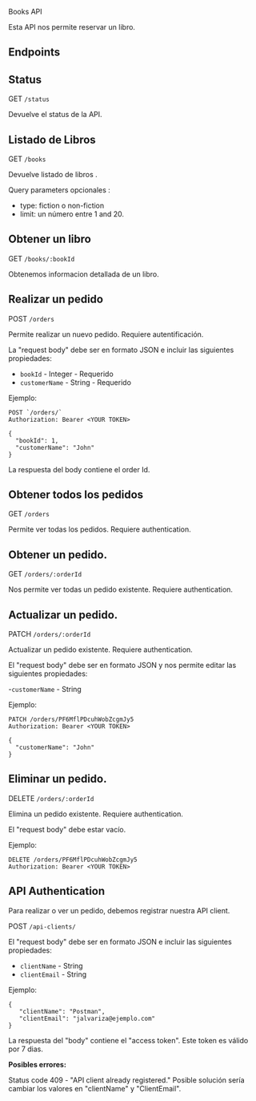 Books API

Esta API nos permite reservar un libro.


## Endpoints ##

## Status ##
GET `/status`

Devuelve el status de la API.

## Listado de Libros ## 
GET `/books`

Devuelve listado de libros .

Query parameters opcionales :

- type: fiction o non-fiction
- limit: un número entre 1 and 20.

## Obtener un libro ##
GET `/books/:bookId`

Obtenemos informacion detallada de un libro.

## Realizar un pedido ##
POST `/orders`

Permite realizar un nuevo pedido. Requiere autentificación.

La "request body" debe ser en formato JSON e incluir las siguientes propiedades:

- `bookId` - Integer - Requerido
- `customerName` - String - Requerido

Ejemplo:
```
POST `/orders/`
Authorization: Bearer <YOUR TOKEN>

{
  "bookId": 1,
  "customerName": "John"
}
```
La respuesta del body contiene el order Id.

## Obtener todos los pedidos ##
GET `/orders`

Permite ver todas los pedidos. Requiere authentication.

## Obtener un pedido. ##
GET `/orders/:orderId`

Nos permite ver todas un pedido existente. Requiere authentication.

## Actualizar un pedido. ##
PATCH `/orders/:orderId`

Actualizar un pedido existente. Requiere authentication.

El "request body" debe ser en formato JSON y nos permite editar las siguientes propiedades:

-`customerName` - String

Ejemplo:
```
PATCH /orders/PF6MflPDcuhWobZcgmJy5
Authorization: Bearer <YOUR TOKEN>

{
  "customerName": "John"
}
```

## Eliminar un pedido. ##
DELETE `/orders/:orderId`

Elimina un pedido existente. Requiere authentication.

El "request body" debe estar vacío.

Ejemplo:
```
DELETE /orders/PF6MflPDcuhWobZcgmJy5
Authorization: Bearer <YOUR TOKEN>
```

## API Authentication ##
Para realizar o ver un pedido, debemos registrar nuestra API client.

POST `/api-clients/`

El "request body" debe ser en formato JSON e incluir las siguientes propiedades:

- `clientName` - String
- `clientEmail` - String

Ejemplo:
```
{
   "clientName": "Postman",
   "clientEmail": "jalvariza@ejemplo.com"
}
```
La respuesta del "body" contiene el "access token". Este token es válido por 7 dias.

**Posibles errores:**

Status code 409 - "API client already registered." Posible solución sería cambiar los valores en "clientName" y "ClientEmail".
